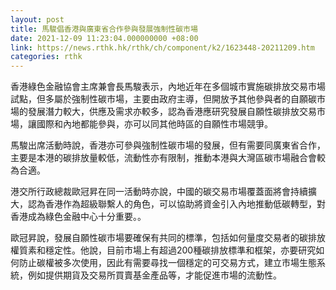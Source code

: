 ```yaml
---
layout: post
title: 馬駿倡香港與廣東省合作參與發展強制性碳市場
date: 2021-12-09 11:23:04.000000000 +08:00
link: https://news.rthk.hk/rthk/ch/component/k2/1623448-20211209.htm
categories: rthk
---
```


香港綠色金融協會主席兼會長馬駿表示，內地近年在多個城市實施碳排放交易市場試點，但多屬於強制性碳市場，主要由政府主導，但開放予其他參與者的自願碳市場的發展潛力較大，供應及需求亦較多，認為香港應研究發展自願性碳排放交易市場，讓國際和內地都能參與，亦可以同其他時區的自願性市場競爭。

馬駿出席活動時說，香港亦可參與強制性碳市場的發展，但有需要同廣東省合作，主要是本港的碳排放量較低，流動性亦有限制，推動本港與大灣區碳市場融合會較為合適。

港交所行政總裁歐冠昇在同一活動時亦說，中國的碳交易市場覆蓋面將會持續擴大，認為香港作為超級聯繫人的角色，可以協助將資金引入內地推動低碳轉型，對香港成為綠色金融中心十分重要。。

歐冠昇說，發展自願性碳市場要確保有共同的標準，包括如何量度交易者的碳排放權質素和穩定性。他說，目前市場上有超過200種碳排放標準和框架，亦要研究如何防止碳權被多次使用，因此有需要尋找一個穩定的可交易方式，建立市場生態系統，例如提供期貨及交易所買賣基金產品等，才能促進市場的流動性。
